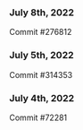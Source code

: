 ### July 8th, 2022

Commit #276812

### July 5th, 2022

Commit #314353


### July 4th, 2022

Commit #72281
